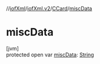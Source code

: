 //[iofXml](../../../index.md)/[iofXml.v2](../index.md)/[CCard](index.md)/[miscData](misc-data.md)

# miscData

[jvm]\
protected open var [miscData](misc-data.md): [String](https://docs.oracle.com/javase/8/docs/api/java/lang/String.html)
